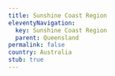 ```yaml
---
title: Sunshine Coast Region
eleventyNavigation:
  key: Sunshine Coast Region
  parent: Queensland
permalink: false
country: Australia
stub: true
---
```

